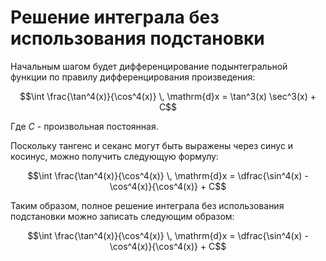 

# Решение интеграла без использования подстановки

Начальным шагом будет дифференцирование подынтегральной функции по правилу дифференцирования произведения:

$$\int \frac{\tan^4(x)}{\cos^4(x)} \, \mathrm{d}x = \tan^3(x) \sec^3(x) + C$$

Где $C$ - произвольная постоянная.

Поскольку тангенс и секанс могут быть выражены через синус и косинус, можно получить следующую формулу:

$$\int \frac{\tan^4(x)}{\cos^4(x)} \, \mathrm{d}x = \dfrac{\sin^4(x) - \cos^4(x)}{\cos^4(x)} + C$$

Таким образом, полное решение интеграла без использования подстановки можно записать следующим образом:

$$\int \frac{\tan^4(x)}{\cos^4(x)} \, \mathrm{d}x = \dfrac{\sin^4(x) - \cos^4(x)}{\cos^4(x)} + C$$